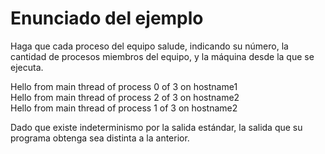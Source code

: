 # Enunciado del ejemplo


Haga que cada proceso del equipo salude, indicando su número, la cantidad de procesos miembros del equipo, y la máquina desde la que se ejecuta. <br>

Hello from main thread of process 0 of 3 on hostname1 <br>
Hello from main thread of process 2 of 3 on hostname2 <br>
Hello from main thread of process 1 of 3 on hostname2 <br>

Dado que existe indeterminismo por la salida estándar, la salida que su programa obtenga sea distinta a la anterior. <br>
